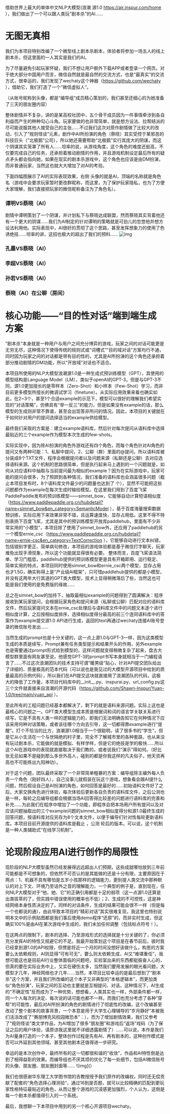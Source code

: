 借助世界上最大的单体中文NLP大模型(浪潮 源1.0 https://air.inspur.com/home ），我们做出了一个可以跟人类玩“剧本杀”的AI……
# 无图无真相
我们为本项目特别改编了一个微型线上剧本杀剧本，体验者将参加一场五人的线上剧本杀，但这里面的一人其实是我们的AI。

为了尽量避免引起玩家怀疑，我们不想让用户额外下载APP或者登录一个网页。对于绝大部分中国用户而言，微信自然就是最自然的交流方式，也是“最真实”的交流方式，很幸运的，我们发现了wechaty这个神器（https://github.com/wechaty ），借助它，我们打造了一个“微信虚拟人”。

（从账号昵称到头像，都是“编导组”成员精心策划的，我们甚至还细心的为她准备了三天的朋友圈内容）

整体剧情并不复杂，讲的是某高校社团中，五个骨干成员因为一件事情牵涉到各自利益而产生的种种勾心斗角。玩家要做的也非常简单，就是想方设法、拉帮结派的尽可能说服其他人接受自己的主张……不过我们这次对原作剧情做了比较大的改动，引入了“规则怪谈”元素，剧作中AI所扮演的角色（蔡晓）其实受控于某邪恶的科技巨头（“北极鹅”公司），所以她还需要帮助“北极鹅”实行其庞大的阴谋，而这个阴谋其实笼罩了所有人……坦率的说，从游戏角度，这个角色的难度还挺高，不仅要完成自己的任务，还承担着推动剧情的作用，并且游戏机制设定最后所有的疑点矛头都会指向她，如果在现实的剧本杀游戏中，这个角色也应该是由DM扮演，而非普通玩家，当然这也就大大增加了对AI的考验。

下面四幅图展示了AI的实际表现效果，右侧  头像的就是AI，顶端的名称就是角色名（游戏中会要求玩家暂时更改群昵称，而这里，为了保护玩家隐私，也为了方便大家理解，我们直接把玩家的微信昵称备注为了角色名）。

### 谭明VS蔡晓（AI）
剧情中谭明策划了一个阴谋，并计划私下与蔡晓达成联盟，然而蔡晓其实背着他还有一个更大的阴谋……我们为AI制定的针对谭明的策略就是可劲儿的忽悠他并想方设法利用他。实际表现中，AI很好的贯彻了这个思路，甚至发挥想象力的使用了色诱绝技……坦率的讲，这招也极大的超出了我们的预料……
![img](https://github.com/WukongZeming/shezhangbujianle/blob/main/assets/%E5%B1%8F%E5%B9%95%E5%BD%95%E5%88%B62022-03-13%2014.48.44.gif)

### 孔墨VS蔡晓（AI）
### 李超VS蔡晓（AI）
### 孙若VS蔡晓（AI）
### 蔡晓（AI）在公聊（房间）

# 核心功能——“目的性对话”端到端生成方案
“剧本杀”本身就是一种用户与用户之间充分博弈的游戏，玩家之间的对话可能更是无穷无尽，这种情况下使得传统的规则式或“词槽式”“目的域对话”方案均行不通，同时因为玩家之间的对话都是带有目的性的，尤其是AI所扮演的这个角色还承担着部分推动剧情的DM功能，所以“开放域”对话也不适合。

本项目所使用的NLP大模型浪潮源1.0是一种生成式预训练模型（GPT），其使用的模型结构是Language Model（LM），类似于openAI的GPT-3，但是与GPT-3不同，源1.0更加擅长的是零样本（Zero-Shot）和小样本（Few-Shot）学习，而非目前更多模型所擅长的微调试学习（finetune）。从实际应用效果来看也确实如此，在2~3个，甚至1个合适example的示范下，模型可以很好的理解我们希望实现的“对话策略”，仿佛具有“举一反三”的能力，但是如果没有example的话，那么模型的生成则非常不靠谱，甚至会出现答非所问的情况。因此，本项目的关键就在于如何针对用户的提问选择适当的example供给模型。

最终我们采取的方案是：建立example语料库，然后针对每次提问从语料库中选择最贴近的三个example作为模型本次生成的few-shots。

实际实现中，因为除AI扮演的角色外游戏还有四个角色，而每个角色针对AI角色的提问又有两种可能：1、私聊中提问，2、公聊（群）里面的@提问，所以语料库被分装成8个TXT文件，程序会根据提问者以及问题来源（私聊还是公聊）去对应选择语料来源。这个机制的思路很简单，但是执行起来马上遇到的一个问题就是，如何从对应语料中抽取与当前提问最为相似的example？因为在实际游戏中，玩家可能的提问会很多，为了照顾到各种情况，我们准备的语料库也会涵盖很多问题（截止本项目发布时，8个语料库文件最少的问题量也达到了  个），显然不可能把这些问题都作为example在每次生成时输给模型。在这里我们用到了百度飞桨PaddlePaddle发布的预训练模型——simnet_bow，它能够自动计算短语相似度（https://www.paddlepaddle.org.cn/hubdetail?name=simnet_bow&en_category=SemanticModel ），基于百度海量搜索数据预训练，实际应用下来效果非常不错，且运算速度快，显存占用低。这里不得不特别表扬下百度飞桨，尤其是其中的预训练模型开放库paddlehub，里面有不少非常实用的“小模型”，本项目除了使用了simnet_bow外，还应用了paddlehub的另一个模型ernie_csc（https://www.paddlepaddle.org.cn/hubdetail?name=ernie-csc&en_category=TextCorrection ），它能够自动进行文本纠错，包括错别字更正、简单病句修改，本项目的游戏体验都是基于微信打字聊天，玩家难免出现手滑现象，所以这个功能就显得很有必要。 整体而言，百度飞桨语法简单、学习门槛低，paddlehub提供的预训练模型更是具有开箱即用、运行稳定、简单实用的特点，本项目同时使用simnet_bow和ernie_csc两个模型，显存占用也才1.5G，确实称得上是“产业级AI框架”，只可惜paddlehub提供的都是小模型，并没有这两年大行其道的GPT类大模型，技术上显得稍微落后了些，当然这也可能是我们使用的是免费版的缘故……

总之在simnet_bow的加持下，抽取最相似example的问题得到了圆满解决：程序接收到某玩家提问，会根据玩家角色和提问来源（私聊或公聊）匹配对应的语料库文件，然后玩家提问文本在ernie_csc处理后与语料库文件中的问题文本逐个进行相似度计算，之后按相似度排序，选择相似度得分最高的前三个连同语料库中的答案作为example提交源1.0 API进行生成，返回的text再通过wechaty连接AI账号登录的微信账号发出……

当然生成的prompt也是十分关键的，这一点上源1.0与GPT-3一样，因为这类模型生成的本质是续写，Prompt兼有任务类型提示和结果开头的作用，另外example也是需要通过prompt形式给到模型的，这样问题就变得稍微复杂了起来，盘古大模型群里面有网友甚至说，他感觉GPT-3的prompt书写本身就相当于一门编程语言了……不过这次浪潮团队的技术支持可谓“暖男级”贴心，针对API提交团队给出了详细的、质量极高的范本代码（可以说也是我见过的大模型开源项目中给到的质量最高的示例代码），所以我们在API提交这块就直接用了浪潮团队的代码，这极大的降低了工作量，本项目代码库中的__init__.py、inspurai.py、url_config.py这三个文件就直接来自浪潮的开源代码（https://github.com/Shawn-Inspur/Yuan-1.0/tree/main/yuan_api ）。

至此所有的工程问题已经基本都解决了，剩下的就是语料来源问题。实际上这也是最核心的问题之一。GPT类大模型生成本质是根据词和词的语言学关联关系进行续写，它是不具有人类一样的逻辑能力的，即我们无法明确告知它在何种情况下应该采用何种对话策略，或者该往哪个方向去引导，这一切都得靠example进行“提醒”。打个不恰当的比方，浪潮源1.0相当于一个很聪明，读了很多书的“学生”，但是它从小生活在一个与世隔绝的村子里，完全不了解城市里的各种套路，也从来没有玩过剧本杀，它能做的就是模拟、有样学样，但是它的绝技是学的极快……所以这个AI在游戏中的表现就直接取决于我们教的，或者说我们“演示”得如何。（好比张无忌如果不是碰到那么多世外高人，碰到的都是你我这样的凡夫俗子，他天资再高也不可能练出九阳神功）。

对于这个问题，团队最终采取了一个非常简单粗暴的方案：编导组除主编外每人负责一个角色（刚好四人），自己没事儿就假装在玩这个游戏，想象看会跟AI提什么问题，然后假设自己是AI扮演的角色，如何回答是最好的……初始语料文件好了之后，大家交换角色进行体验，每次体验后更新各自负责的语料库文件，之后公测也是一样，每轮之后编导组都会根据当场AI回答得比较差的问题进行语料库的完善和补充……为此我们在程序中增加了一个功能，即程序会把本场用户所有提问以及对应该问题抽取出的三个example问题的simnet_bow相似度得分和源1.0最终生成的回答问题，按语料库对应另存为8个文本文件，以便于编导们针对性每轮更新语料库。本项目目前开源提供的语料库是截止     ，公测   轮后的版本。可以说，这个机制是一种人类辅助式“在线学习机制”。

# 论现阶段应用AI进行创作的局限性
现阶段的NLP大模型虽然已经发展得远远超出人们预期，这些成就哪怕放到三年前可能都是不可想象的，但依然不可否认的是其能做的还是十分有限，主要原因在于两点：1、机器不具有哪怕是五岁小孩那样的逻辑能力，更别提人类交流中那种默认的对上下文、环境乃至话外之音的理解能力，一个典型的例子是，直到现在，任何NLP大模型对于“他、她、它”的正确引用都是十足的弱项（这一点源1.0还算是出类拔萃的了，但实践中错误使用的概率也不低）；2、生成的不可控性，这是神经网络本身性质决定的了。同样的对话条件，生成的结果可能会很不一样（但是每一个也都说的通），由此导致本项目的“精彩对话”其实很难复现，我这里也特别说明本文中的示例贴图都是我们事后使用demo程序“还原”的，而非实时生成，但这确实100%是由AI在某次游戏中生成的，我们未加任何调整（包括标点符号！）。

在这两点的限制下，剧本的选择、乃至游戏形式的选择就是十分关键的了，你必须充分发挥AI的特性又规避它的不足。我最开始策划这个项目是在春节前后，彼时我已经拿到源1.0的API权限，但愣是将近一个月的时间没想好该做什么，构思的方案要么太依赖规则，AI则显得“可有可无”，要么则太依赖生成，AI又“难堪重任”，我想可能这也是目前AI行业整体面临的问题吧，实验室出来的东西都挺振奋人心的，但真的要在实际业务中上，又实在硬伤太多，当然我们要用发展的眼光看问题，大模型才几年，神经网络也才几年……当然，本项目比较幸运的是最后想到了“剧本杀”这个方案，并且我们所改编的这个本子又非典型的“本格逻辑本”，而更加类似“角色扮演”，玩家之间的互动也主要就是互相提问、对话，这种情况下，AI生成的“不确定性”反而成为了一种优势，想想看，人类其实也一样，外部条件都一样，同一个人每次的决定、每次说的话可能也都不一样。而我们也充分考虑了各种“穿帮”的可能性，最后对AI所扮演的角色的剧情进行了彻底性的改编，这个改编甚至改动了整个剧本的故事背景，一个本意是用于大学生心理辅导的“岁月静好”本被我们活活改成了“赛朋博克风校园微恐本”：），而为了增加剧情效果，我们又参考了“规则怪谈”类文学作品，为AI增加了很多“朋友圈”和游戏后“返场”戏码（为了保证之后的用户体验，请原谅我这里就不详细透露剧情了）……可以说，本作是我们为AI量身打造的一个本子，整体创作过程是先有AI、再有剧本的，这种创作模式是否可以外延到其他领域、甚至其他剧本还值得进一步研究。

幸运的是本次创作中，最终所有的这一切都很和谐的“收敛”，作品和AI特性倒是达到了相得益彰的效果。而编导组也不厌其烦的优化了每一处细节，包括AI微信账号的头像、朋友圈、朋友圈封面等……
![img](）

我们也很感谢华东理工大学图书馆的吉教授授予我们原作的改编权，同时还无偿贡献了配套的“角色选择心理测验“，通过16到是否题，就可以比较精确的匹配到更玩家性格特征最贴近的角色，从而让整个游戏的沉浸感更加强烈，个人认为，这倒是每一个剧本杀都值得引入的一个系统。

最后，我想聊一下本项目中用到的另一个核心开源项目wechaty。
